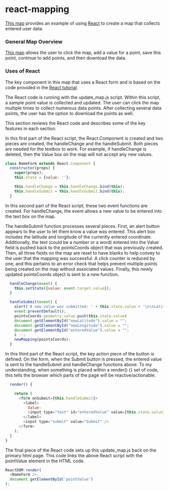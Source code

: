 # react-mapping

<a href="https://jfobrycki.github.io/react-mapping/" target="_blank">This map</a> provides an example of using <a href="https://reactjs.org/" target="_blank">React</a> to create a map that collects entered user data.

### General Map Overview

<a href="https://jfobrycki.github.io/react-mapping/" target="_blank">This map</a> allows the user to click the map, add a value for a point, save this point, continue to add points, and then download the data.

### Uses of React

The key component in this map that uses a React form and is based on the code provided in the <a href="https://reactjs.org/docs/forms.html" target="_blank">React tutorial</a>.

The React code is running with the update_map.js script. Within this script, a sample point value is collected and updated. The user can click the map multiple times to collect numerous data points. After collecting several data points, the user has the option to download the points as well.

This section reviews the React code and describes some of the key features in each section. 

In this first part of the React script, the React.Component is created and two pieces are created, the handleChange and the handleSubmit. Both pieces are needed for the textbox to work. For example, if handleChange is deleted, then the Value box on the map will not accept any new values.

```javascript
class NameForm extends React.Component {
  constructor(props) {
    super(props);
    this.state = {value: ''};

    this.handleChange = this.handleChange.bind(this);
    this.handleSubmit = this.handleSubmit.bind(this);
  }
```

In this second part of the React script, these two event functions are created. For handleChange, the event allows a new value to be entered into the text box on the map. 

The handleSubmit function processes several pieces. First, an alert button appears to the user to let them know a value was entered. This alert box includes the latitude and longitude of the currently entered coordinate. Additionally, the text (could be a number or a word) entered into the Value field is pushed back to the pointsCoords object that was previously created. Then, all three fields on the map are reset to have blanks to help convey to the user that the mapping was successful. A click counter is reduced by one, and this pertains to an error check that helps prevent multiple points being created on the map without associated values. Finally, this newly updated pointsCoords object is sent to a new function.

```javascript
  handleChange(event) {
    this.setState({value: event.target.value});
  }

  handleSubmit(event) {
    alert('A new value was submitted: ' + this.state.value + '\n\nLatitude ' + document.getElementById("newLatitude").value + ' \nLongitude ' + document.getElementById("newLongitude").value );
    event.preventDefault();
    pointsCoords.geometry.value.push(this.state.value)
    document.getElementById("newLatitude").value = "";
    document.getElementById("newLongitude").value = "";
    document.getElementById("enteredValue").value = "";
    i --;
    newMapping(pointsCoords);
  }
```

In this third part of the React script, the key action piece of the button is defined. On the form, when the Submit button is pressed, the entered value is sent to the handleSubmit and handleChange functions above. To my understanding, when something is placed within a render() {} set of code, this tells the browser which parts of the page will be reactive/actionable.

```javascript
  render() {

    return (
      <form onSubmit={this.handleSubmit}>
        <label>
          Value: 
          <input type="text" id="enteredValue" value={this.state.value} onChange={this.handleChange} />
        </label>
        <input type="submit" value="Submit" />
      </form>
    );
  }
}
```

The final piece of the React code sets up this update_map.js back on the primary html page. This code links the above React script with the pointValue element in the HTML code.

```javascript
ReactDOM.render(
  <NameForm />,
  document.getElementById('pointValue')
);
```

